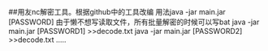 ##用友nc解密工具。根据github中的工具改编
用法java -jar main.jar [PASSWORD]
由于懒不想写读取文件，所有批量解密的时候可以写bat
java -jar main.jar [PASSWORD1] >>decode.txt
java -jar main.jar [PASSWORD2] >>decode.txt
.....
